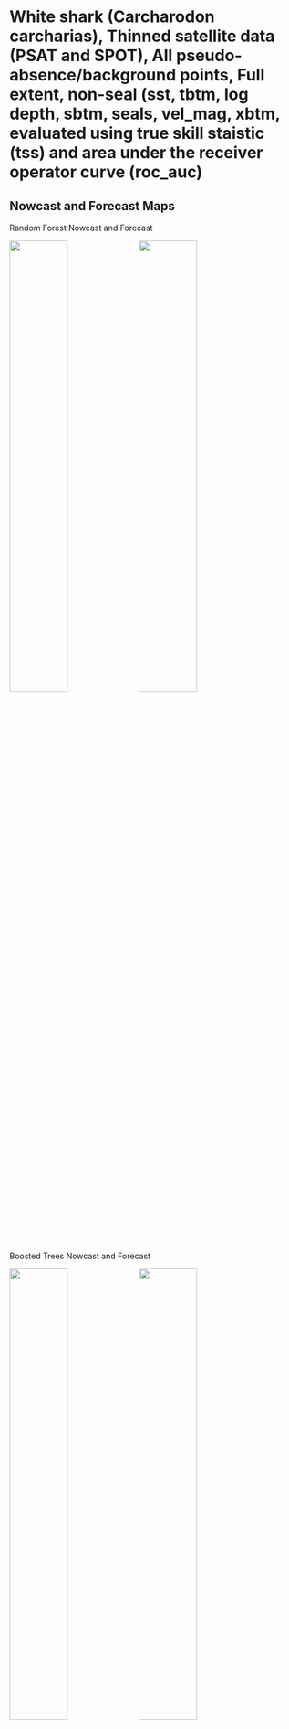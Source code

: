 White shark (Carcharodon carcharias), Thinned satellite data (PSAT and
SPOT), All pseudo-absence/background points, Full extent, non-seal (sst,
tbtm, log depth, sbtm, seals, vel_mag, xbtm, evaluated using true skill
staistic (tss) and area under the receiver operator curve (roc_auc)
================

## Nowcast and Forecast Maps

Random Forest Nowcast and Forecast

<img src="../tidy_reports/versions/c11/000660/c11.000660.01_12_rf_compiled_casts.png" width="45%" /><img src="../tidy_reports/versions/c11/000664/c11.000664.01_12_rf_compiled_casts.png" width="45%" />

Boosted Trees Nowcast and Forecast

<img src="../tidy_reports/versions/c11/000660/c11.000660.01_12_bt_compiled_casts.png" width="45%" /><img src="../tidy_reports/versions/c11/000664/c11.000664.01_12_bt_compiled_casts.png" width="45%" />

Maxnet Trees Nowcast and Forecast

<img src="../tidy_reports/versions/c11/000660/c11.000660.01_12_maxent_compiled_casts.png" width="45%" /><img src="../tidy_reports/versions/c11/000664/c11.000664.01_12_maxent_compiled_casts.png" width="45%" />

GAM Nowcast and Forecast

<img src="../tidy_reports/versions/c11/000660/c11.000660.01_12_gam_compiled_casts.png" width="45%" /><img src="../tidy_reports/versions/c11/000664/c11.000664.01_12_gam_compiled_casts.png" width="45%" />

GLM Nowcast and Forecast

<img src="../tidy_reports/versions/c11/000660/c11.000660.01_12_glm_compiled_casts.png" width="45%" /><img src="../tidy_reports/versions/c11/000664/c11.000664.01_12_glm_compiled_casts.png" width="45%" />

## Metrics

| model_type |   roc_auc |   tss_max |
|:-----------|----------:|----------:|
| rf         | 0.9942992 | 0.9734777 |
| bt         | 0.9064858 | 0.6519655 |
| maxnet     | 0.7752000 | 0.4344830 |
| gam        | 0.7703216 | 0.4009232 |
| glm        | 0.7487733 | 0.4405312 |

Metrics by model type

## Variable Importance

![](/mnt/ecocast/projects/koliveira/subprojects/carcharodon/workflows/tidy_md/versions/m11/00066/m11.00066_tidy_compiled_files/figure-gfm/variable%20importance-1.png)<!-- -->
